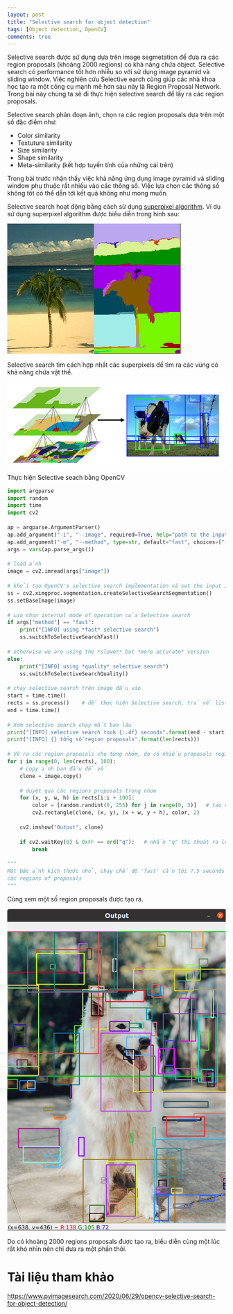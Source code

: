 ```yaml
---
layout: post
title: "Selective search for object detection"
tags: [Object detection, OpenCV]
comments: true
---
```


Selective search được sử dụng dựa trên image segmetation để đưa ra các region proposals (khoảng 2000 regions) có khả năng chứa object. Selective search có performance tốt hơn nhiều so với sử dụng image pyramid và sliding window.
Việc nghiên cứu Selective earch cũng giúp các nhà khoa học tạo ra một công cụ mạnh mẽ hơn sau này là Region Proposal Network. Trong bài này chúng ta sẽ đi thực hiện selective search để lấy ra các region proposals.

Selective search phân đoạn ảnh, chọn ra các region proposals dựa trên một số đặc điểm như:
- Color similarity
- Textuture similarity
- Size similarity
- Shape similarity
- Meta-similarity (kết hợp tuyến tính của những cái trên)

Trong bài trước nhận thấy việc khả năng ứng dụng image pyramid và sliding window phụ thuộc rất nhiều vào các thông số. Việc lựa chọn các thông số không tốt có thể dẫn tới kết quả không như mong muốn.

Selective search hoạt động bằng cách sử dụng [superpixel algorithm](https://www.pyimagesearch.com/tag/superpixel/). Ví dụ sử dụng superpixel algorithm được biểu diễn trong hình sau:

![image](../images/2021-04-27/superpixel.png)

Selective search tìm cách hợp nhất các superpixels để tìm ra các vùng có khả năng chứa vật thể.

![iamge2](../images/2021-04-27/selective_search.png)

Thực hiện Selective seach bằng OpenCV

```python
import argparse
import random
import time
import cv2

ap = argparse.ArgumentParser()
ap.add_argument("-i", "--image", required=True, help="path to the input image")
ap.add_argument("-m", "--method", type=str, default="fast", choices=["fast", "quality"], help="selective search method")
args = vars(ap.parse_args())

# load ảnh
image = cv2.imread(args["image"])

# khởi tạo OpenCV's selective search implementation và set the input image
ss = cv2.ximgproc.segmentation.createSelectiveSearchSegmentation()
ss.setBaseImage(image)

# Lựa chọn internal mode of operation của Selective search
if args["method"] == "fast":
    print("[INFO] using *fast* selective search")
    ss.switchToSelectiveSearchFast()

# otherwise we are using the *slower* but *more accurate* version
else:
    print("[INFO] using *quality* selective search")
    ss.switchToSelectiveSearchQuality()

# chạy selective search trên image đầu vào
start = time.time()
rects = ss.process()    # để thực hiện Selective search, trả về list of rectangles
end = time.time()

# Xem selective search chạy mất bao lâu
print("[INFO] selective search took {:.4f} seconds".format(end - start))
print("[INFO] {} tổng số region proposals".format(len(rects)))

# Vẽ ra các region proposals cho từng nhớm, do có nhiều proposals regions nên chia ra
for i in range(0, len(rects), 100):
    # copy ảnh ban đầu để vẽ
    clone = image.copy()

    # duyệt qua các regions proposals trong nhóm
    for (x, y, w, h) in rects[i:i + 100]:
        color = [random.randint(0, 255) for j in range(0, 3)]   # tạo color ngẫu nhiên
        cv2.rectangle(clone, (x, y), (x + w, y + h), color, 2)

    cv2.imshow("Output", clone)

    if cv2.waitKey(0) & 0xFF == ord("q"):   # nhấn "q" thì thoát ra luôn, nhấm phím khác nó quay lên vòng lặp
        break

""" 
Một bức ảnh kích thước nhỏ, chạy chế độ 'fast' cần tới 7.5 seconds (i5-6300U, 8Gb Ram) để có thể trích xuất
các regions of proposals
"""
```
Cùng xem một số region proposals được tạo ra.

![iamge](../images/2021-04-27/output.png)

Do có khoảng 2000 regions proposals được tạo ra, biểu diễn cùng một lúc rất khó nhìn nên chỉ đưa ra một phần thôi.

# Tài liệu tham khảo
https://www.pyimagesearch.com/2020/06/29/opencv-selective-search-for-object-detection/

